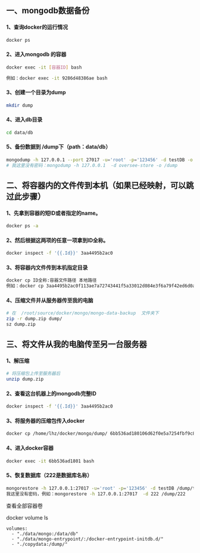 ## 一、mongodb数据备份

#### 1、查询docker的运行情况 

```bash
docker ps
```

#### 2、进入mongodb 的容器 

```bash
docker exec -it [容器ID] bash 

例如：docker exec -it 9286d48386ae bash
```

#### 3、创建一个目录为dump 

```bash
mkdir dump 
```

####  4、进入db目录 

```bash
cd data/db
```

#### 5、备份数据到 /dump下（path：data/db）

```bash
mongodump -h 127.0.0.1 --port 27017 -u='root' -p='123456' -d testDB -o /dump
# 我这里没有密码：mongodump -h 127.0.0.1  -d oversee-store -o /dump
```



## 二、将容器内的文件传到本机（如果已经映射，可以跳过此步骤）

#### 1、先拿到容器的短ID或者指定的name。

```bash
docker ps -a
```

#### 2、然后根据这两项的任意一项拿到ID全称。

```bash
docker inspect -f '{{.Id}}' 3aa4495b2ac0
```

#### 3、将容器内文件传到本机指定目录

```bash
docker cp ID全称:容器文件路径 本地路径
例如：docker cp 3aa4495b2ac0f113ae7a72743441f5a33012d084e3f6a79f42ed6d0ada9ff065:/dump /root/source/docker/mongo/mongo-data-backup
```

#### 4、压缩文件并从服务器传至我的电脑

```bash
# 在  /root/source/docker/mongo/mongo-data-backup  文件夹下
zip -r dump.zip dump/
sz dump.zip
```



## 三、将文件从我的电脑传至另一台服务器

#### 1、解压缩

```bash
# 将压缩包上传至服务器后
unzip dump.zip
```

#### 2、查看这台机器上的mongodb完整ID

```bash
docker inspect -f '{{.Id}}' 3aa4495b2ac0
```

#### 3、将服务器的压缩包传入docker

```bash
docker cp /home/lhz/docker/mongo/dump/ 6bb536ad180106d62f0e5a7254fbf9c8a33c786d70e32cd016f6487884bb16eb:/dump
```

#### 4、进入docker容器

```bash
docker exec -it 6bb536ad1801 bash
```

#### 5、恢复数据库（222是数据库名称）

```bash
mongorestore -h 127.0.0.1:27017 -u='root' -p='123456' -d testDB /dump/testDB
我这里没有密码，例如：mongorestore -h 127.0.0.1:27017  -d 222 /dump/222 
```



查看全部容器卷

docker volume ls



```
volumes:      
  - "./data/mongo:/data/db"      
  - "./data/mongo-entrypoint/:/docker-entrypoint-initdb.d/"      
  - "./copydata:/dump/"
```

